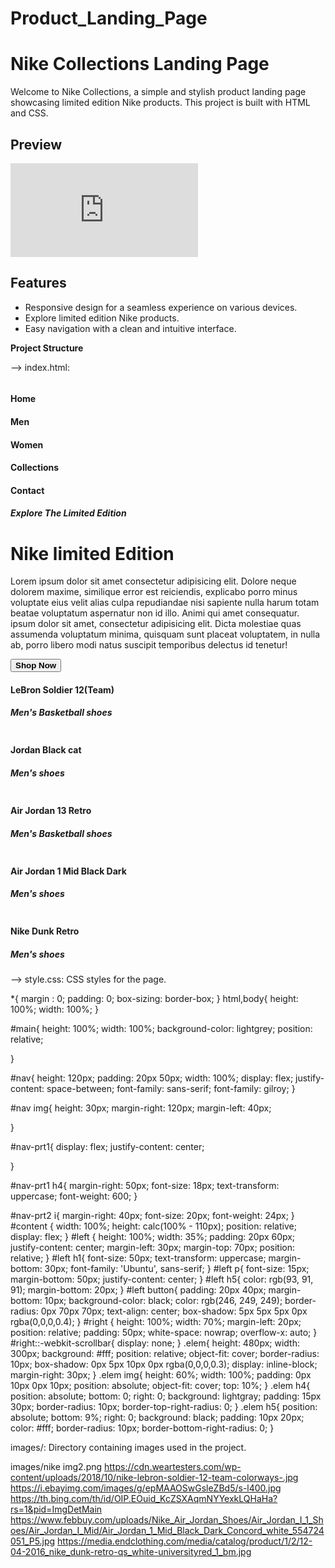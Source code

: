 # Product_Landing_Page

# Nike Collections Landing Page

Welcome to Nike Collections, a simple and stylish product landing page showcasing limited edition Nike products. This project is built with HTML and CSS.

## Preview

![Nike Collections Landing Page](http://127.0.0.1:5501/Index.html)

## Features

- Responsive design for a seamless experience on various devices.
- Explore limited edition Nike products.
- Easy navigation with a clean and intuitive interface.

**Project Structure**

--> index.html: 

<!DOCTYPE html>
<html lang="en">
<head>
    <meta charset="UTF-8">
    <meta name="viewport" content="width=device-width, initial-scale=1.0">
    <title>Keval's Collections</title>
    <link
    href="https://cdn.jsdelivr.net/npm/remixicon@4.1.0/fonts/remixicon.css"
    rel="stylesheet">
    <link rel="stylesheet" href="style.css">
    <link rel="preconnect" href="https://fonts.googleapis.com">
<link rel="preconnect" href="https://fonts.gstatic.com" crossorigin>
<link href="https://fonts.googleapis.com/css2?family=Ubuntu:wght@500;700&display=swap" rel="stylesheet">
</head>
<body>
    <div id="main">
        <div id="nav">
            <div id="nav-prt1">
                <img src="images/nike img2.png" alt="">
                <h4>Home</h4>
                <h4>Men</h4>
                <h4>Women</h4>
                <h4>Collections</h4>
                <h4>Contact</h4>
            </div>
            <div id="nav-prt2">
                <i class="ri-search-line"></i>
                <i class="ri-shopping-cart-2-line"></i>
                <i class="ri-menu-line"></i>
            </div>
        </div>
        <div id="content">
            <div id="left">
                <h5>Explore The Limited Edition</h5>
                <h1>Nike limited Edition</h1>
                <P>Lorem ipsum dolor sit amet consectetur adipisicing elit. Dolore neque dolorem maxime, similique error est reiciendis, explicabo porro minus voluptate eius velit alias culpa repudiandae nisi sapiente nulla harum totam beatae voluptatum aspernatur non id illo. Animi qui amet consequatur. ipsum dolor sit amet, consectetur adipisicing elit. Dicta molestiae quas assumenda voluptatum minima, quisquam sunt placeat voluptatem, in nulla ab, porro libero modi natus suscipit temporibus delectus id tenetur!</P>
                <button><b>Shop Now</b></button>
            </div>
            <div id="right">
                <div class="elem">
                    <img src="https://cdn.weartesters.com/wp-content/uploads/2018/10/nike-lebron-soldier-12-team-colorways-.jpg" alt="">
                    <h4>LeBron Soldier 12(Team)</h4>
                    <h5>Men's Basketball shoes</h5>
                </div>
                <div class="elem">
                    <img src="https://i.ebayimg.com/images/g/epMAAOSwGsleZBd5/s-l400.jpg" alt="">
                    <h4>Jordan Black cat</h4>
                    <h5>Men's shoes</h5>
                </div>
                <div class="elem">
                    <img src="https://th.bing.com/th/id/OIP.EOuid_KcZSXAqmNYYexkLQHaHa?rs=1&pid=ImgDetMain" alt="">
                    <h4>Air Jordan 13 Retro </h4>
                    <h5>Men's Basketball shoes</h5>
                </div>
                <div class="elem">
                    <img src="https://www.febbuy.com/uploads/Nike_Air_Jordan_Shoes/Air_Jordan_I_1_Shoes/Air_Jordan_I_Mid/Air_Jordan_1_Mid_Black_Dark_Concord_white_554724051_P5.jpg" alt="">
                    <h4>Air Jordan 1 Mid Black Dark</h4>
                    <h5>Men's shoes</h5>
                </div>
                <div class="elem">
                    <img src="https://media.endclothing.com/media/catalog/product/1/2/12-04-2016_nike_dunk-retro-qs_white-universityred_1_bm.jpg" alt="">
                    <h4>Nike Dunk Retro</h4>
                    <h5>Men's shoes</h5>
                </div>
            </div>
        </div>
    </div>
</body>
</html>


--> style.css: CSS styles for the page.

*{
    margin : 0;
    padding: 0;
    box-sizing: border-box;
}
html,body{
    height: 100%;
    width: 100%;
}

#main{
    height: 100%;
    width: 100%;
    background-color: lightgrey;
    position: relative;
    
}


#nav{
    height: 120px;
    padding: 20px 50px;
    width: 100%;
    display: flex;
    justify-content: space-between;
    font-family:  sans-serif;
    font-family: gilroy;
}

#nav img{
    height: 30px;
    margin-right: 120px;
    margin-left: 40px;

}

#nav-prt1{
    display: flex;
    justify-content: center;

}

#nav-prt1 h4{
    margin-right: 50px;
    font-size: 18px;
    text-transform: uppercase;
    font-weight: 600;
}

#nav-prt2 i{
    margin-right: 40px;
    font-size: 20px;
    font-weight: 24px;
}
#content {
    width: 100%;
    height: calc(100% - 110px);
    position: relative;
    display: flex;
}
#left {
    height: 100%;
    width: 35%;
    padding: 20px 60px;
    justify-content: center;
    margin-left: 30px;
    margin-top: 70px;
    position: relative;
}
#left h1{
    font-size: 50px;
    text-transform: uppercase;
    margin-bottom: 30px;
    font-family: 'Ubuntu', sans-serif;
}
#left p{
    font-size: 15px;
    margin-bottom: 50px;
    justify-content: center;
}
#left h5{
    color: rgb(93, 91, 91);
    margin-bottom: 20px;
}
#left button{
    padding: 20px 40px;
    margin-bottom: 10px;
    background-color: black;
    color: rgb(246, 249, 249);
    border-radius: 0px 70px 70px;
    text-align: center;
    box-shadow: 5px 5px 5px 0px rgba(0,0,0,0.4);
}
#right {
    height: 100%;
    width: 70%;
    margin-left: 20px;
    position: relative;
    padding: 50px;
    white-space: nowrap;
    overflow-x: auto;
}
#right::-webkit-scrollbar{
    display: none;
}
.elem{
    height: 480px;
    width: 300px;
    background: #fff;
    position: relative;
    object-fit: cover;
    border-radius: 10px;
    box-shadow: 0px 5px 10px 0px rgba(0,0,0,0.3);
    display: inline-block;
    margin-right: 30px;
}
.elem img{
    height: 60%;
    width: 100%;
    padding: 0px 10px 0px 10px;
    position: absolute;
    object-fit: cover;
    top: 10%;
}
.elem h4{
    position: absolute;
    bottom: 0;
    right: 0;
    background: lightgray;
    padding: 15px 30px;
    border-radius: 10px;
    border-top-right-radius: 0;
}
.elem h5{
    position: absolute;
    bottom: 9%;
    right: 0;
    background: black;
    padding: 10px 20px;
    color: #fff;
    border-radius: 10px;
    border-bottom-right-radius: 0;
}

images/: Directory containing images used in the project.

images/nike img2.png
https://cdn.weartesters.com/wp-content/uploads/2018/10/nike-lebron-soldier-12-team-colorways-.jpg
https://i.ebayimg.com/images/g/epMAAOSwGsleZBd5/s-l400.jpg
https://th.bing.com/th/id/OIP.EOuid_KcZSXAqmNYYexkLQHaHa?rs=1&pid=ImgDetMain
https://www.febbuy.com/uploads/Nike_Air_Jordan_Shoes/Air_Jordan_I_1_Shoes/Air_Jordan_I_Mid/Air_Jordan_1_Mid_Black_Dark_Concord_white_554724051_P5.jpg
https://media.endclothing.com/media/catalog/product/1/2/12-04-2016_nike_dunk-retro-qs_white-universityred_1_bm.jpg
